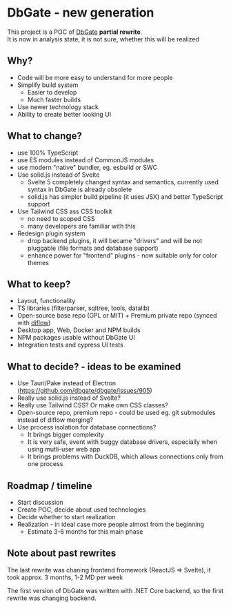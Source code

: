 # DbGate - new generation
This project is a POC of [DbGate](https://github.com//dbgate/dbgate) **partial rewrite**.  
It is now in analysis state, it is not sure, whether this will be realized

## Why?
- Code will be more easy to understand for more people
- Simplify build system
  - Easier to develop
  - Much faster builds
- Use newer technology stack
- Ability to create better looking UI

## What to change?
- use 100% TypeScript
- use ES modules instead of CommonJS modules
- use modern "native" bundler, eg. esbuild or SWC
- Use solid.js instead of Svelte
  - Svelte 5 completely changed syntax and semantics, currently used syntax in DbGate is already obsolete
  - solid.js has simpler build pipeline (it uses JSX) and better TypeScript support
- Use Tailwind CSS ass CSS toolkit
  - no need to scoped CSS
  - many developers are familiar with this
- Redesign plugin system
  - drop backend plugins, it will became "drivers" and will be not pluggable (file formats and database support)
  - enhance power for "frontend" plugins - now suitable only for color themes

## What to keep?
- Layout, functionality
- TS libraries (filterparser, sqltree, tools, datalib)
- Open-source base repo (GPL or MIT) + Premium private repo (synced with [diflow](https://github.com/dbgate/diflow))
- Desktop app, Web, Docker and NPM builds
- NPM packages usable without DbGate UI
- Integration tests and cypress UI tests

## What to decide? - ideas to be examined
- Use Tauri/Pake instead of Electron (https://github.com/dbgate/dbgate/issues/905)
- Really use solid.js instead of Svelte?
- Really use Tailwind CSS? Or make own CSS classes?
- Open-source repo, premium repo - could be used eg. git submodules instead of diflow merging?
- Use process isolation for database connections?
  - It brings bigger complexity
  - It is very safe, event with buggy database drivers, especially when using mutli-user web app
  - It brings problems with DuckDB, which allows connections only from one process

## Roadmap / timeline
- Start discussion
- Create POC, decide about used technologies
- Decide whether to start realization
- Realization - in ideal case more people almost from the beginning
  - Estimate 3-6 months for this main phase

## Note about past rewrites
The last rewrite was chaning frontend fromework (ReactJS => Svelte), it took approx. 3 months, 1-2 MD per week

The first version of DbGate was written with .NET Core backend, so the first rewrite was changing backend.